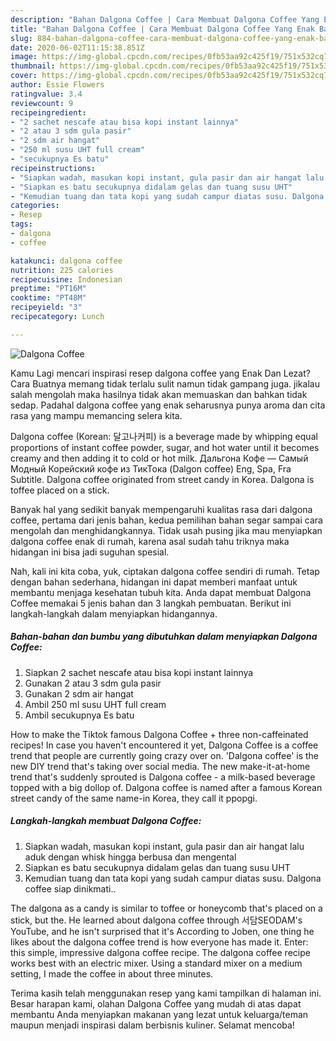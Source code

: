 ```yaml
---
description: "Bahan Dalgona Coffee | Cara Membuat Dalgona Coffee Yang Enak Banget"
title: "Bahan Dalgona Coffee | Cara Membuat Dalgona Coffee Yang Enak Banget"
slug: 884-bahan-dalgona-coffee-cara-membuat-dalgona-coffee-yang-enak-banget
date: 2020-06-02T11:15:38.851Z
image: https://img-global.cpcdn.com/recipes/0fb53aa92c425f19/751x532cq70/dalgona-coffee-foto-resep-utama.jpg
thumbnail: https://img-global.cpcdn.com/recipes/0fb53aa92c425f19/751x532cq70/dalgona-coffee-foto-resep-utama.jpg
cover: https://img-global.cpcdn.com/recipes/0fb53aa92c425f19/751x532cq70/dalgona-coffee-foto-resep-utama.jpg
author: Essie Flowers
ratingvalue: 3.4
reviewcount: 9
recipeingredient:
- "2 sachet nescafe atau bisa kopi instant lainnya"
- "2 atau 3 sdm gula pasir"
- "2 sdm air hangat"
- "250 ml susu UHT full cream"
- "secukupnya Es batu"
recipeinstructions:
- "Siapkan wadah, masukan kopi instant, gula pasir dan air hangat lalu aduk dengan whisk hingga berbusa dan mengental"
- "Siapkan es batu secukupnya didalam gelas dan tuang susu UHT"
- "Kemudian tuang dan tata kopi yang sudah campur diatas susu. Dalgona coffee siap dinikmati.."
categories:
- Resep
tags:
- dalgona
- coffee

katakunci: dalgona coffee 
nutrition: 225 calories
recipecuisine: Indonesian
preptime: "PT16M"
cooktime: "PT48M"
recipeyield: "3"
recipecategory: Lunch

---
```



![Dalgona Coffee](https://img-global.cpcdn.com/recipes/0fb53aa92c425f19/751x532cq70/dalgona-coffee-foto-resep-utama.jpg)

Kamu Lagi mencari inspirasi resep dalgona coffee yang Enak Dan Lezat? Cara Buatnya memang tidak terlalu sulit namun tidak gampang juga. jikalau salah mengolah maka hasilnya tidak akan memuaskan dan bahkan tidak sedap. Padahal dalgona coffee yang enak seharusnya punya aroma dan cita rasa yang mampu memancing selera kita.

Dalgona coffee (Korean: 달고나커피) is a beverage made by whipping equal proportions of instant coffee powder, sugar, and hot water until it becomes creamy and then adding it to cold or hot milk. Дальгона Кофе — Самый Модный Корейский кофе из ТикТока (Dalgon coffee) Eng, Spa, Fra Subtitle. Dalgona coffee originated from street candy in Korea. Dalgona is toffee placed on a stick.

Banyak hal yang sedikit banyak mempengaruhi kualitas rasa dari dalgona coffee, pertama dari jenis bahan, kedua pemilihan bahan segar sampai cara mengolah dan menghidangkannya. Tidak usah pusing jika mau menyiapkan dalgona coffee enak di rumah, karena asal sudah tahu triknya maka hidangan ini bisa jadi suguhan spesial.


Nah, kali ini kita coba, yuk, ciptakan dalgona coffee sendiri di rumah. Tetap dengan bahan sederhana, hidangan ini dapat memberi manfaat untuk membantu menjaga kesehatan tubuh kita. Anda dapat membuat Dalgona Coffee memakai 5 jenis bahan dan 3 langkah pembuatan. Berikut ini langkah-langkah dalam menyiapkan hidangannya.

<!--inarticleads1-->

##### Bahan-bahan dan bumbu yang dibutuhkan dalam menyiapkan Dalgona Coffee:

1. Siapkan 2 sachet nescafe atau bisa kopi instant lainnya
1. Gunakan 2 atau 3 sdm gula pasir
1. Gunakan 2 sdm air hangat
1. Ambil 250 ml susu UHT full cream
1. Ambil secukupnya Es batu


How to make the Tiktok famous Dalgona Coffee + three non-caffeinated recipes! In case you haven&#39;t encountered it yet, Dalgona Coffee is a coffee trend that people are currently going crazy over on. &#39;Dalgona coffee&#39; is the new DIY trend that&#39;s taking over social media. The new make-it-at-home trend that&#39;s suddenly sprouted is Dalgona coffee - a milk-based beverage topped with a big dollop of. Dalgona coffee is named after a famous Korean street candy of the same name-in Korea, they call it ppopgi. 

<!--inarticleads2-->

##### Langkah-langkah membuat Dalgona Coffee:

1. Siapkan wadah, masukan kopi instant, gula pasir dan air hangat lalu aduk dengan whisk hingga berbusa dan mengental
1. Siapkan es batu secukupnya didalam gelas dan tuang susu UHT
1. Kemudian tuang dan tata kopi yang sudah campur diatas susu. Dalgona coffee siap dinikmati..


The dalgona as a candy is similar to toffee or honeycomb that&#39;s placed on a stick, but the. He learned about dalgona coffee through 서담SEODAM&#39;s YouTube, and he isn&#39;t surprised that it&#39;s According to Joben, one thing he likes about the dalgona coffee trend is how everyone has made it. Enter: this simple, impressive dalgona coffee recipe. The dalgona coffee recipe works best with an electric mixer. Using a standard mixer on a medium setting, I made the coffee in about three minutes. 

Terima kasih telah menggunakan resep yang kami tampilkan di halaman ini. Besar harapan kami, olahan Dalgona Coffee yang mudah di atas dapat membantu Anda menyiapkan makanan yang lezat untuk keluarga/teman maupun menjadi inspirasi dalam berbisnis kuliner. Selamat mencoba!
